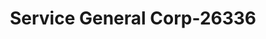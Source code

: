 ---
f_zip-code: 19973
f_state-code: DE
title: Service General Corp-26336
f_phone: 302-629-9701
f_city-only: Seaford
f_address: 809 Norman Eskridge Hwy Seaford
f_location-unique-id: '26336'
slug: service-general-corp-26336
updated-on: '2024-05-30T13:46:58.046Z'
created-on: '2024-05-30T13:36:59.803Z'
published-on: '2024-05-30T13:54:32.469Z'
f_city-state: cms/city/seaford-de.md
f_company: cms/company/service-general-corp.md
f_state: cms/state/delaware.md
layout: '[payday-loan].html'
tags: payday-loan
---